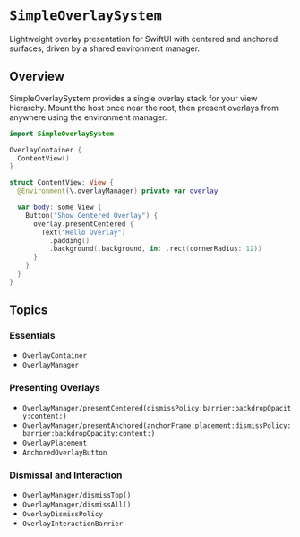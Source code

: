 # ``SimpleOverlaySystem``

Lightweight overlay presentation for SwiftUI with centered and anchored surfaces, driven by a shared environment manager.

## Overview

SimpleOverlaySystem provides a single overlay stack for your view hierarchy. Mount the host once near the root, then present overlays from anywhere using the environment manager.

```swift
import SimpleOverlaySystem

OverlayContainer {
  ContentView()
}

struct ContentView: View {
  @Environment(\.overlayManager) private var overlay

  var body: some View {
    Button("Show Centered Overlay") {
      overlay.presentCentered {
        Text("Hello Overlay")
          .padding()
          .background(.background, in: .rect(cornerRadius: 12))
      }
    }
  }
}
```

## Topics

### Essentials

- ``OverlayContainer``
- ``OverlayManager``

### Presenting Overlays

- ``OverlayManager/presentCentered(dismissPolicy:barrier:backdropOpacity:content:)``
- ``OverlayManager/presentAnchored(anchorFrame:placement:dismissPolicy:barrier:backdropOpacity:content:)``
- ``OverlayPlacement``
- ``AnchoredOverlayButton``

### Dismissal and Interaction

- ``OverlayManager/dismissTop()``
- ``OverlayManager/dismissAll()``
- ``OverlayDismissPolicy``
- ``OverlayInteractionBarrier``
